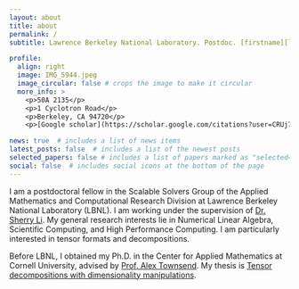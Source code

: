 ```yaml
---
layout: about
title: about
permalink: /
subtitle: Lawrence Berkeley National Laboratory. Postdoc. [firstname][lastname][at]lbl.gov

profile:
  align: right
  image: IMG_5944.jpeg
  image_circular: false # crops the image to make it circular
  more_info: >
    <p>50A 2135</p>
    <p>1 Cyclotron Road</p>
    <p>Berkeley, CA 94720</p>
    <p>[Google scholar](https://scholar.google.com/citations?user=CRUj7uEAAAAJ&hl=en)</p>

news: true  # includes a list of news items
latest_posts: false  # includes a list of the newest posts
selected_papers: false # includes a list of papers marked as "selected={true}"
social: false  # includes social icons at the bottom of the page
---
```


I am a postdoctoral fellow in the Scalable Solvers Group of the Applied Mathematics and Computational Research Division at Lawrence Berkeley National Laboratory (LBNL). I am working under the supervision of [Dr. Sherry Li](https://crd.lbl.gov/divisions/amcr/applied-mathematics-dept/scalable-solvers/members/staff-members/xiaoye-li/). My general research interests lie in Numerical Linear Algebra, Scientific Computing, and High Performance Computing. I am particularly interested in tensor formats and decompositions.

Before LBNL, I obtained my Ph.D. in the Center for Applied Mathematics at Cornell University, advised by [Prof. Alex Townsend](https://pi.math.cornell.edu/~ajt/). My thesis is [Tensor decompositions with dimensionality manipulations](https://www.proquest.com/docview/2680264330?pq-origsite=gscholar&fromopenview=true&sourcetype=Dissertations%20&%20Theses).

<!-- Write your biography here. Tell the world about yourself. Link to your favorite [subreddit](http://reddit.com). You can put a picture in, too. The code is already in, just name your picture `prof_pic.jpg` and put it in the `img/` folder.

Put your address / P.O. box / other info right below your picture. You can also disable any of these elements by editing `profile` property of the YAML header of your `_pages/about.md`. Edit `_bibliography/papers.bib` and Jekyll will render your [publications page](/al-folio/publications/) automatically.

Link to your social media connections, too. This theme is set up to use [Font Awesome icons](https://fontawesome.com/) and [Academicons](https://jpswalsh.github.io/academicons/), like the ones below. Add your Facebook, Twitter, LinkedIn, Google Scholar, or just disable all of them. -->
